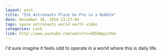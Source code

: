 ```yaml
---
layout: post
title: "ISS Astronauts Place Go Pro in a Bubble"
date: December 18, 2014 12:27:04
tags: space astronauts world earth video
categories: Link
link: http://www.youtube.com/watch?v=9ZEdApyi9Vw
---
```


I'd sure imagine it feels odd to operate in a world where this is daily life.